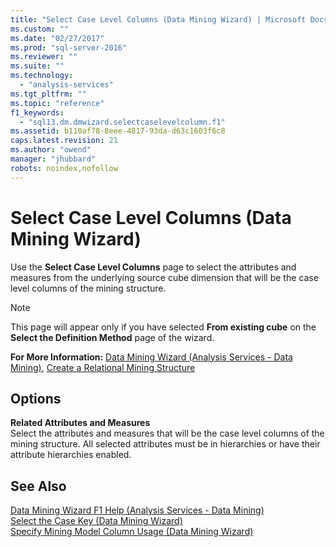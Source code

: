 ```yaml
---
title: "Select Case Level Columns (Data Mining Wizard) | Microsoft Docs"
ms.custom: ""
ms.date: "02/27/2017"
ms.prod: "sql-server-2016"
ms.reviewer: ""
ms.suite: ""
ms.technology: 
  - "analysis-services"
ms.tgt_pltfrm: ""
ms.topic: "reference"
f1_keywords: 
  - "sql13.dm.dmwizard.selectcaselevelcolumn.f1"
ms.assetid: b110af78-8eee-4817-93da-d63c1603f6c8
caps.latest.revision: 21
ms.author: "owend"
manager: "jhubbard"
robots: noindex,nofollow
---
```

# Select Case Level Columns (Data Mining Wizard)
  Use the **Select Case Level Columns** page to select the attributes and measures from the underlying source cube dimension that will be the case level columns of the mining structure.  
  
> [!NOTE]  
>  This page will appear only if you have selected **From existing cube** on the **Select the Definition Method** page of the wizard.  
  
 **For More Information:** [Data Mining Wizard &#40;Analysis Services - Data Mining&#41;](../analysis-services/data-mining/data-mining-wizard-analysis-services-data-mining.md), [Create a Relational Mining Structure](../analysis-services/data-mining/create-a-relational-mining-structure.md)  
  
## Options  
 **Related Attributes and Measures**  
 Select the attributes and measures that will be the case level columns of the mining structure. All selected attributes must be in hierarchies or have their attribute hierarchies enabled.  
  
## See Also  
 [Data Mining Wizard F1 Help &#40;Analysis Services - Data Mining&#41;](../a9retired/data-mining-wizard-f1-help-analysis-services-data-mining.md)   
 [Select the Case Key &#40;Data Mining Wizard&#41;](../a9retired/select-the-case-key-data-mining-wizard.md)   
 [Specify Mining Model Column Usage &#40;Data Mining Wizard&#41;](../a9retired/specify-mining-model-column-usage-data-mining-wizard.md)  
  
  